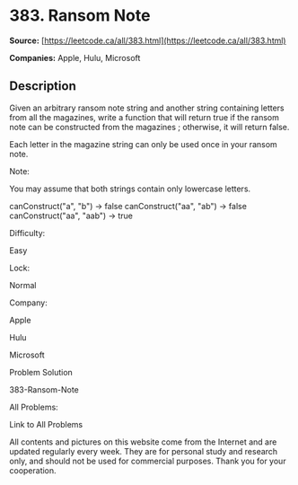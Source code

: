 # 383. Ransom Note

**Source:** [https://leetcode.ca/all/383.html](https://leetcode.ca/all/383.html)

**Companies:** Apple, Hulu, Microsoft

## Description

Given an arbitrary ransom note string and another string containing letters from all the
        magazines, write a function that will return true if the ransom
        note can be constructed from the magazines ; otherwise, it will return false.

Each letter in the magazine string can only be used once in your ransom note.

Note:

You may assume that both strings contain only lowercase letters.

canConstruct("a", "b") -> false
canConstruct("aa", "ab") -> false
canConstruct("aa", "aab") -> true

Difficulty:

Easy

Lock:

Normal

Company:

Apple

Hulu

Microsoft

Problem Solution

383-Ransom-Note

All Problems:

Link to All Problems

All contents and pictures on this website come from the Internet and are updated regularly every week. They are for personal study and research only, and should not be used for commercial purposes. Thank you for your cooperation.

